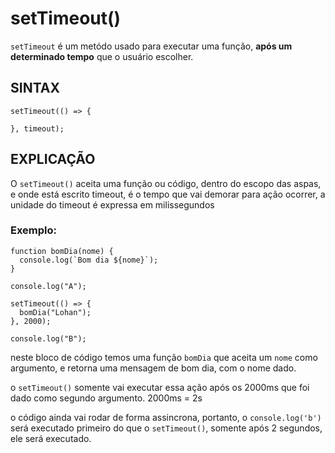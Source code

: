 # setTimeout()

` setTimeout ` é um metódo usado para executar uma função, **após um determinado tempo** que o usuário escolher.

## SINTAX

```
setTimeout(() => {
  
}, timeout);
```

## EXPLICAÇÃO

O ` setTimeout() ` aceita uma função ou código, dentro do escopo das aspas, e onde está escrito timeout, é o tempo que vai demorar para ação ocorrer, a unidade do timeout é expressa em milissegundos

### Exemplo:

```
function bomDia(nome) {
  console.log(`Bom dia ${nome}`);
}

console.log("A");

setTimeout(() => {
  bomDia("Lohan");
}, 2000);

console.log("B");
```

neste bloco de código temos uma função `bomDia` que aceita um ` nome ` como argumento, e retorna uma mensagem de bom dia, com o nome dado.

o ` setTimeout() ` somente vai executar essa ação após os 2000ms que foi dado como segundo argumento. 2000ms = 2s

o código ainda vai rodar de forma assincrona, portanto, o ` console.log('b') ` será executado primeiro do que o ` setTimeout() `, somente após 2 segundos, ele será executado.